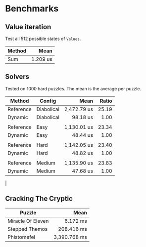 # Benchmarks

## Value iteration
Test all 512 possible states of `Values`.

| Method | Mean     |
|------- |---------:|
| Sum    | 1.209 us |

## Solvers
Tested on 1000 hard puzzles. The mean is the average per puzzle.

| Method    | Config     | Mean        | Ratio |
|---------- |----------- |------------:|------:|
| Reference | Diabolical | 2,472.79 us | 25.19 |
| Dynamic   | Diabolical |    98.18 us |  1.00 |
|           |            |             |       |
| Reference | Easy       | 1,130.01 us | 23.34 |
| Dynamic   | Easy       |    48.44 us |  1.00 |
|           |            |             |       |
| Reference | Hard       | 1,142.05 us | 23.40 |
| Dynamic   | Hard       |    48.82 us |  1.00 |
|           |            |             |       |
| Reference | Medium     | 1,135.90 us | 23.83 |
| Dynamic   | Medium     |    47.68 us |  1.00 |
| 

## Cracking The Cryptic
| Puzzle            | Mean         |
|------------------ |-------------:|
| Miracle Of Eleven |     6.172 ms |
| Stepped Themos    |   208.416 ms |
| Phistomefel       | 3,390.768 ms |

